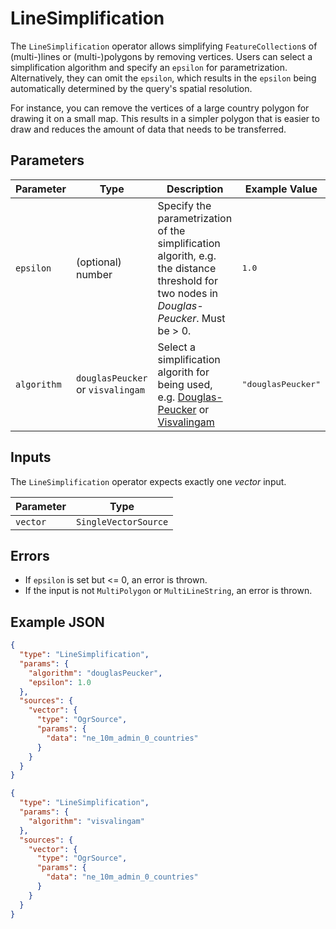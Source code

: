 # LineSimplification

The `LineSimplification` operator allows simplifying `FeatureCollection`s of (multi-)lines or (multi-)polygons by removing vertices.
Users can select a simplification algorithm and specify an `epsilon` for parametrization.
Alternatively, they can omit the `epsilon`, which results in the `epsilon` being automatically determined by the query's spatial resolution.

For instance, you can remove the vertices of a large country polygon for drawing it on a small map.
This results in a simpler polygon that is easier to draw and reduces the amount of data that needs to be transferred.

## Parameters

| Parameter   | Type                              | Description                                                                                                                                                                                                                                 | Example Value               |
| ----------- | --------------------------------- | ------------------------------------------------------------------------------------------------------------------------------------------------------------------------------------------------------------------------------------------- | --------------------------- |
| `epsilon`   | (optional) number                 | Specify the parametrization of the simplification algorith, e.g. the distance threshold for two nodes in _Douglas-Peucker_. Must be > 0.                                                                                                    | <pre>1.0</pre>              |
| `algorithm` | `douglasPeucker` or `visvalingam` | Select a simplification algorith for being used, e.g. [Douglas-Peucker](https://en.wikipedia.org/wiki/Ramer%E2%80%93Douglas%E2%80%93Peucker_algorithm) or [Visvalingam](https://en.wikipedia.org/wiki/Visvalingam%E2%80%93Whyatt_algorithm) | <pre>"douglasPeucker"</pre> |

## Inputs

The `LineSimplification` operator expects exactly one _vector_ input.

| Parameter | Type                 |
| --------- | -------------------- |
| `vector`  | `SingleVectorSource` |

## Errors

- If `epsilon` is set but <= 0, an error is thrown.
- If the input is not `MultiPolygon` or `MultiLineString`, an error is thrown.

## Example JSON

```json
{
  "type": "LineSimplification",
  "params": {
    "algorithm": "douglasPeucker",
    "epsilon": 1.0
  },
  "sources": {
    "vector": {
      "type": "OgrSource",
      "params": {
        "data": "ne_10m_admin_0_countries"
      }
    }
  }
}
```

```json
{
  "type": "LineSimplification",
  "params": {
    "algorithm": "visvalingam"
  },
  "sources": {
    "vector": {
      "type": "OgrSource",
      "params": {
        "data": "ne_10m_admin_0_countries"
      }
    }
  }
}
```
